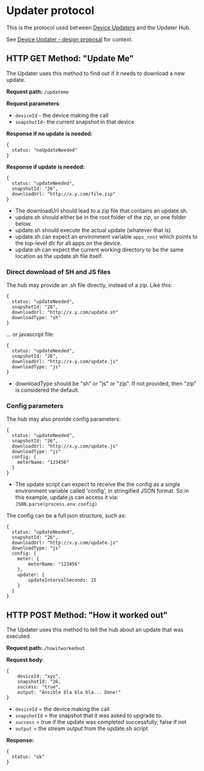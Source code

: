 # Updater protocol

This is the protocol used between [Device Updaters](https://github.com/sveasmart/updater) and the Updater Hub.

See [Device Updater - design proposal](https://docs.google.com/document/d/1hymcpIQcGWWvBv703QUF6-MWEHL1M5ZPsYgwNP1DiUQ/edit#heading=h.uui7wxm0553m) for context.

## HTTP GET Method: "Update Me"

The Updater uses this method to find out if it needs to download a new update.

**Request path:** ```/updateme```

**Request parameters**:
* ```deviceId``` - the device making the call
* ```snapshotId```- the current snapshot in that device

**Response if no update is needed:**

```
{
  status: "noUpdateNeeded"
}
```

**Response if update is needed:**
```
{
  status: "updateNeeded",
  snapshotId: "26",
  downloadUrl: "http://x.y.com/file.zip"
}
```

* The downloadUrl should lead to a zip file that contains an update.sh.
* update.sh should either be in the root folder of the zip, or one folder below.
* update.sh should execute the actual update (whatever that is)
* update.sh can expect an environment variable ```apps_root``` which points to the top-level dir for all apps on the device.
* update.sh can expect the current working directory to be the same location as the update.sh file itself.

### Direct download of SH and JS files

The hub may provide an .sh file directly, instead of a zip. Like this:

```
{
  status: "updateNeeded",
  snapshotId: "26",
  downloadUrl: "http://x.y.com/update.sh"
  downloadType: "sh"
}
```

... or javascript file:

```
{
  status: "updateNeeded",
  snapshotId: "26",
  downloadUrl: "http://x.y.com/update.js"
  downloadType: "js"
}
```

* downloadType should be "sh" or "js" or "zip". If not provided, then "zip" is considered the default.

### Config parameters

The hub may also provide config parameters:
```
{
  status: "updateNeeded",
  snapshotId: "26",
  downloadUrl: "http://x.y.com/update.js"
  downloadType: "js"
  config: {
    meterName: "123456"
  }
}
```

* The update script can expect to receive the the config as a single environment variable called 'config',
  in stringified JSON format. So in this example, update.js can access it via: `JSON.parse(process.env.config)`

The config can be a full json structure, such as:

```
{
  status: "updateNeeded",
  snapshotId: "26",
  downloadUrl: "http://x.y.com/update.js"
  downloadType: "js"
  config: {
    meter: {
        meterName: "123456"
    },
    updater: {
        updateIntervalSeconds: 15
    }
  }
}
```

## HTTP POST Method: "How it worked out"

The Updater uses this method to tell the hub about an update that was executed.

**Request path:** ```/howitworkedout```

**Request body**:
```
{
    deviceId: "xyz",
    snapshotId: "26,
    success: "true",
    output: "Ansible bla bla bla... Done!"
}
```


* ```deviceId``` = the device making the call
* ```snapshotId``` = the snapshot that it was asked to upgrade to.
* ```success``` = true if the update was completed successfully, false if not
* ```output``` = the stream output from the update.sh script

**Response:**
```
{
  status: "ok"
}
```
